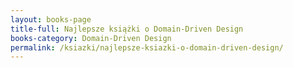 ```yaml
---
layout: books-page
title-full: Najlepsze książki o Domain-Driven Design
books-category: Domain-Driven Design
permalink: /ksiazki/najlepsze-ksiazki-o-domain-driven-design/
---
```

